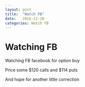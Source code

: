 ```yaml
---
layout: post
title:  "Watch FB"
date:   2016-11-20
categories: Watch FB
---
```

# Watching FB
Watching FB facebook for option buy

Price some $120 calls and $114 puts

And hope for another little correction 
